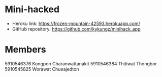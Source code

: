 # Mini-hacked
* Heroku link: https://frozen-mountain-42593.herokuapp.com/
* GitHub repository: https://github.com/kykungz/minihack_app

# Members
5910546376 Kongpon Charanwattanakit
5910546384 Thitiwat Thongbor
5910545825 Worawat Chueajedton
